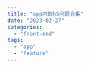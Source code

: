 ```yaml
---
title: "app内嵌h5问题合集"
date: "2023-02-27"
categories: 
  - "front-end"
tags: 
  - "app"
  - "feature"
---
```




